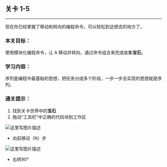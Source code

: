 ## 关卡 1-5

------
现在你已经掌握了移动和转向的编程命令，可以轻松到达想去的地方了。

### 本关目标：
使用模块化编程命令，让 A 移动并转向，通过命令组合来完成收集**宝石**。

### 学习内容：
序列是编程中最基础的思想，把任务分成多个阶段，一步一步去实现的思想就是序列。

### 通关提示：
1. 找到关卡世界中的**宝石**
2. 拖动“工具栏”中正确的代码块到工作区
 
 ![这里写图片描述](scene/image/move_forward.png)
 - 向前移动（N）步
 
 ![这里写图片描述](scene/image/turn_right.png)
 - 右转90°